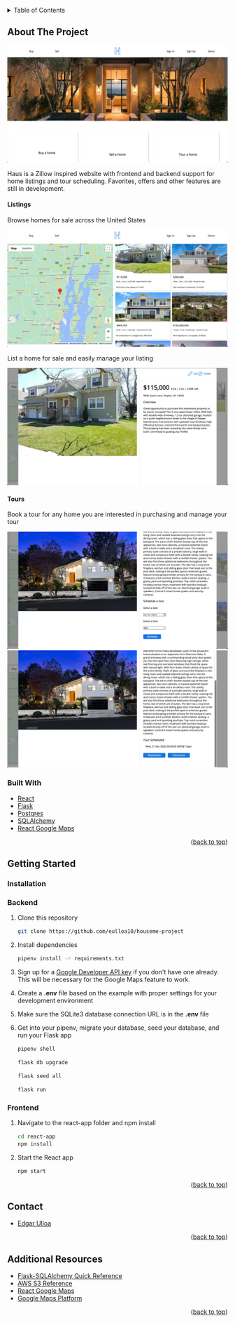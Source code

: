 <a name="readme-top"></a>

<!-- PROJECT SHIELDS -->
<!--
*** I'm using markdown "reference style" links for readability.
*** Reference links are enclosed in brackets [ ] instead of parentheses ( ).
*** See the bottom of this document for the declaration of the reference variables
*** for contributors-url, forks-url, etc. This is an optional, concise syntax you may use.
*** https://www.markdownguide.org/basic-syntax/#reference-style-links
-->

<!-- TABLE OF CONTENTS -->
<details>
  <summary>Table of Contents</summary>
  <ol>
    <li>
      <a href="#about-the-project">About The Project</a>
      <ul>
        <li><a href="#built-with">Built With</a></li>
      </ul>
    </li>
    <li>
      <a href="#getting-started">Getting Started</a>
      <ul>
        <li><a href="#prerequisites">Prerequisites</a></li>
        <li><a href="#installation">Installation</a></li>
      </ul>
    </li>
    <li><a href="#contact">Contact</a></li>
    <li><a href="#acknowledgments">Acknowledgments</a></li>
  </ol>
</details>

<!-- ABOUT THE PROJECT -->

## About The Project

[![Harmonious-Voices](/screenshots/haus_splash.png "Hause")](https://house-me.onrender.com)

Haus is a Zillow inspired website with frontend and backend support for home listings and tour scheduling. Favorites, offers and other features are still in development.

#### Listings

Browse homes for sale across the United States

![Listings](/screenshots/haus_listings.png)

List a home for sale and easily manage your listing

![Owned Listings](/screenshots/haus_owned_listing.png)

#### Tours

Book a tour for any home you are interested in purchasing and manage your tour

![Tours](/screenshots/haus_tours.png)
![Tour Options](/screenshots/haus_tour_management.png)

### Built With

- [React](https://reactjs.org/)
- [Flask](https://flask.palletsprojects.com/en/2.2.x/)
- [Postgres](https://www.postgresql.org/)
- [SQLAlchemy](https://www.sqlalchemy.org/)
- [React Google Maps](https://www.npmjs.com/package/@react-google-maps/api)

<p align="right">(<a href="#readme-top">back to top</a>)</p>

<!-- GETTING STARTED -->

## Getting Started

### Installation

### Backend

1. Clone this repository

   ```bash
   git clone https://github.com/eulloa10/houseme-project
   ```

2. Install dependencies

   ```bash
   pipenv install -r requirements.txt
   ```

3. Sign up for a [Google Developer API key](https://developers.google.com/maps/documentation/javascript/get-api-key) if you don't have one already. This will be necessary for the Google Maps feature to work.

4. Create a **.env** file based on the example with proper settings for your
   development environment

5. Make sure the SQLite3 database connection URL is in the **.env** file

6. Get into your pipenv, migrate your database, seed your database, and run your Flask app

   ```bash
   pipenv shell
   ```

   ```bash
   flask db upgrade
   ```

   ```bash
   flask seed all
   ```

   ```bash
   flask run
   ```

### Frontend

1. Navigate to the react-app folder and npm install

   ```bash
   cd react-app
   npm install
   ```

2. Start the React app

   ```bash
   npm start
   ```

<p align="right">(<a href="#readme-top">back to top</a>)</p>

<!-- CONTACT -->

## Contact

- [Edgar Ulloa](https://github.com/eulloa10)

<p align="right">(<a href="#readme-top">back to top</a>)</p>

<!-- ACKNOWLEDGMENTS -->

## Additional Resources

- [Flask-SQLAlchemy Quick Reference](https://hackmd.io/@jpshafto/H1VbmP3yO#Query-Format)
- [AWS S3 Reference](https://hackmd.io/@jpshafto/SyWY45KGu)
- [React Google Maps](https://www.npmjs.com/package/@react-google-maps/api)
- [Google Maps Platform](https://developers.google.com/maps/documentation/javascript/get-api-key)

<p align="right">(<a href="#readme-top">back to top</a>)</p>
